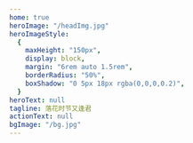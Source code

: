 ```yaml
---
home: true
heroImage: "/headImg.jpg"
heroImageStyle:
  {
    maxHeight: "150px",
    display: block,
    margin: "6rem auto 1.5rem",
    borderRadius: "50%",
    boxShadow: "0 5px 18px rgba(0,0,0,0.2)",
  }
heroText: null
tagline: 落花时节又逢君
actionText: null
bgImage: "/bg.jpg"
---
```

